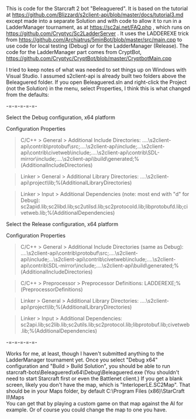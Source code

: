 This is code for the Starcraft 2 bot "Beleaguered".
It is based on the tutorial at
https://github.com/Blizzard/s2client-api/blob/master/docs/tutorial3.md
except made into a separate Solution and with code to allow it to run
in a LadderManager tournament, as at https://sc2ai.net/FAQ.php ,
which runs on https://github.com/Cryptyc/Sc2LadderServer .
It uses the LADDEREXE trick from https://github.com/Archiatrus/5minBot/blob/master/src/main.cpp
to use code for local testing (Debug) or for the LadderManager (Release).
The code for the LadderManager part comes from CryptBot,
https://github.com/Cryptyc/CryptBot/blob/master/CryptbotMain.cpp


I tried to keep notes of what was needed to set things up
on Windows with Visual Studio.
I assumed s2client-api is already built
two folders above the Beleaguered folder.
If you open Beleaguered.sln and right-click the Project (not the Solution)
in the menu, select Properties, I think this is what changed from the defaults:

-=-=-=-=-=-

Select the Debug configuration, x64 platform

Configuration Properties
> C/C++ > General > Additional Include Directories:
..\..\s2client-api\contrib\protobuf\src;..\..\s2client-api\include;.\..\s2client-api\contrib\civetweb\include;..\..\s2client-api\contrib\SDL-mirror\include;..\..\s2client-api\build\generated;%(AdditionalIncludeDirectories)

> Linker > General > Additional Library Directories:
..\..\s2client-api\project\lib;%(AdditionalLibraryDirectories)

> Linker > Input > Additional Dependencies (note: most end with "d" for Debug): sc2apid.lib;sc2libd.lib;sc2utilsd.lib;sc2protocold.lib;libprotobufd.lib;civetweb.lib;%(AdditionalDependencies)

	
Select the Release configuration, x64 platform

Configuration Properties
> C/C++ > General > Additional Include Directories (same as Debug):
..\..\s2client-api\contrib\protobuf\src;..\..\s2client-api\include;.\..\s2client-api\contrib\civetweb\include;..\..\s2client-api\contrib\SDL-mirror\include;..\..\s2client-api\build\generated;%(AdditionalIncludeDirectories)

> C/C++ > Preprocessor > Preprocessor Definitions:
LADDEREXE;%(PreprocessorDefinitions)
  
> Linker > General > Additional Library Directories:
..\..\s2client-api\project\lib;%(AdditionalLibraryDirectories)

> Linker > Input > Additional Dependencies:
sc2api.lib;sc2lib.lib;sc2utils.lib;sc2protocol.lib;libprotobuf.lib;civetweb.lib;%(AdditionalDependencies)

-=-=-=-=-=-

Works for me, at least, though I haven't submitted anything to the LadderManager tournament yet.
Once you select "Debug x64" configuration and "Build > Build Solution",
you should be able to run starcraft-bots\Beleaguered\x64\Debug\Beleaguered.exe
(You shouldn't need to start Starcraft first or even the Battlenet client.)
If you get a blank screen, likely you don't have the map,
which is "InterloperLE.SC2Map". That should be in your Maps folder,
by default C:\Program Files (x86)\StarCraft II\Maps\
You can get that by playing a custom game on that map against the AI for example.
Or of course you could change the map to one you have.
